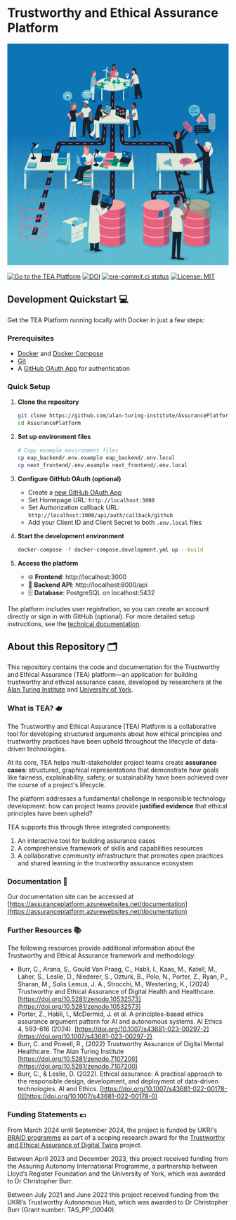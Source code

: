 # Trustworthy and Ethical Assurance Platform

![An illustration representing the collaborative development of a structured assurance case. The image shows various groups of people working together across different workstations linked by different paths.](site/docs/assets/images/hero.gif)

[![Go to the TEA Platform](https://img.shields.io/badge/Go%20to%20the%20TEA%20Platform-0F76B8?style=flat&link=https://assuranceplatform.azurewebsites.net/)](https://assuranceplatform.azurewebsites.net/)
[![DOI](https://zenodo.org/badge/DOI/10.5281/zenodo.8198986.svg)](https://doi.org/10.5281/zenodo.8198986)
[![pre-commit.ci status](https://results.pre-commit.ci/badge/github/alan-turing-institute/AssurancePlatform/main.svg)](https://results.pre-commit.ci/latest/github/alan-turing-institute/AssurancePlatform/main)
[![License: MIT](https://img.shields.io/badge/License-MIT-yellow.svg)](https://opensource.org/licenses/MIT)

## Development Quickstart 💻

Get the TEA Platform running locally with Docker in just a few steps:

### Prerequisites
- [Docker](https://docs.docker.com/get-docker/) and [Docker Compose](https://docs.docker.com/compose/install/)
- [Git](https://git-scm.com/downloads)
- A [GitHub OAuth App](https://github.com/settings/applications/new) for authentication

### Quick Setup

1. **Clone the repository**
   ```bash
   git clone https://github.com/alan-turing-institute/AssurancePlatform.git
   cd AssurancePlatform
   ```

2. **Set up environment files**
   ```bash
   # Copy example environment files
   cp eap_backend/.env.example eap_backend/.env.local
   cp next_frontend/.env.example next_frontend/.env.local
   ```

3. **Configure GitHub OAuth (optional)**
   - Create a [new GitHub OAuth App](https://github.com/settings/applications/new)
   - Set Homepage URL: `http://localhost:3000`
   - Set Authorization callback URL: `http://localhost:3000/api/auth/callback/github`
   - Add your Client ID and Client Secret to both `.env.local` files

4. **Start the development environment**
   ```bash
   docker-compose -f docker-compose.development.yml up --build
   ```

5. **Access the platform**
   - 🌐 **Frontend**: http://localhost:3000
   - 🔧 **Backend API**: http://localhost:8000/api
   - 🗄️ **Database**: PostgreSQL on localhost:5432

The platform includes user registration, so you can create an account directly or sign in with GitHub (optional). For more detailed setup instructions, see the [technical documentation](https://assuranceplatform.azurewebsites.net/documentation/docs/technical-guide/setup-installation).

## About this Repository 🗂

This repository contains the code and documentation for the Trustworthy and
Ethical Assurance (TEA) platform—an application for building trustworthy and
ethical assurance cases, developed by researchers at the
[Alan Turing Institute](https://www.google.com/url?sa=t&source=web&cd=&cad=rja&uact=8&ved=2ahUKEwi-4ZW65bL-AhXJMMAKHfeGCJ8QFnoECBUQAQ&url=https%3A%2F%2Fwww.turing.ac.uk%2F&usg=AOvVaw0uxvZzQpCGw78bVsaCsSOm)
and [University of York](https://www.york.ac.uk/assuring-autonomy/).

### What is TEA? 🫖

The Trustworthy and Ethical Assurance (TEA) Platform is a collaborative tool for developing structured arguments about how ethical principles and trustworthy practices have been upheld throughout the lifecycle of data-driven technologies.

At its core, TEA helps multi-stakeholder project teams create **assurance cases**: structured, graphical representations that demonstrate how goals like fairness, explainability, safety, or sustainability have been achieved over the course of a project's lifecycle.

The platform addresses a fundamental challenge in responsible technology development: how can project teams provide **justified evidence** that ethical principles have been upheld?

TEA supports this through three integrated components:

1. An interactive tool for building assurance cases
2. A comprehensive framework of skills and capabilities resources
3. A collaborative community infrastructure that promotes open practices and shared learning in the trustworthy assurance ecosystem

### Documentation 📄

Our documentation site can be accessed at [https://assuranceplatform.azurewebsites.net/documentation](https://assuranceplatform.azurewebsites.net/documentation)

### Further Resources 📚

The following resources provide additional information about the Trustworthy and Ethical Assurance framework and methodology:

- Burr, C., Arana, S., Gould Van Praag, C., Habli, I., Kaas, M., Katell, M., Laher, S., Leslie, D., Niederer, S., Ozturk, B., Polo, N., Porter, Z., Ryan, P., Sharan, M., Solis Lemus, J. A., Strocchi, M., Westerling, K., (2024) Trustworthy and Ethical Assurance of Digital Health and Healthcare. [https://doi.org/10.5281/zenodo.10532573](https://doi.org/10.5281/zenodo.10532573)
- Porter, Z., Habli, I., McDermid, J. et al. A principles-based ethics assurance argument pattern for AI and autonomous systems. AI Ethics 4, 593–616 (2024). [https://doi.org/10.1007/s43681-023-00297-2](https://doi.org/10.1007/s43681-023-00297-2)
- Burr, C. and Powell, R., (2022) Trustworthy Assurance of Digital Mental Healthcare. The Alan Turing Institute [https://doi.org/10.5281/zenodo.7107200](https://doi.org/10.5281/zenodo.7107200)
- Burr, C., & Leslie, D. (2022). Ethical assurance: A practical approach to the responsible design, development, and deployment of data-driven technologies. AI and Ethics. [https://doi.org/10.1007/s43681-022-00178-0](https://doi.org/10.1007/s43681-022-00178-0)

### Funding Statements 💷

From March 2024 until September 2024, the project is funded by UKRI's [BRAID programme](https://braiduk.org/) as part of a scoping research award for the [Trustworthy and Ethical Assurance of Digital Twins](https://www.turing.ac.uk/research/research-projects/trustworthy-and-ethical-assurance-digital-twins-tea-dt) project.

Between April 2023 and December 2023, this project received funding from the Assuring Autonomy International Programme, a partnership between Lloyd’s Register Foundation and the University of York, which was awarded to Dr Christopher Burr.

Between July 2021 and June 2022 this project received funding from the UKRI’s Trustworthy Autonomous Hub, which was awarded to Dr Christopher Burr (Grant number: TAS_PP_00040).
